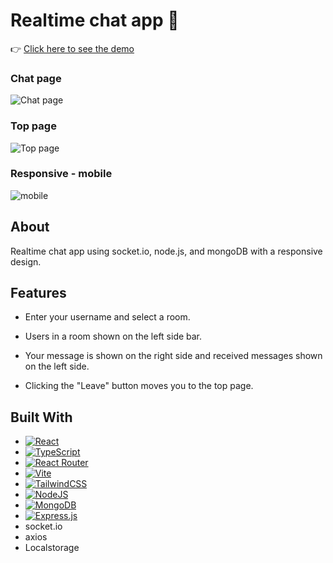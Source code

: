 # Realtime chat app 💬
👉 [Click here to see the demo]()

### Chat page
![Chat page](https://github.com/user-attachments/assets/60b26e02-38a3-4994-acae-5fb54578dee5)

### Top page
![Top page](https://github.com/user-attachments/assets/95cce1d9-f8a1-4699-bb45-96fad9f35255)

### Responsive - mobile
![mobile](https://github.com/user-attachments/assets/7c0378e1-d1b7-4a8c-91b9-ea6193c7431a)

## About
Realtime chat app using socket.io, node.js, and mongoDB with a responsive design.

## Features
- Enter your username and select a room.

- Users in a room shown on the left side bar.

- Your message is shown on the right side and received messages shown on the left side.
   
- Clicking the "Leave" button moves you to the top page.


## Built With
* [![React](https://img.shields.io/badge/React-%2320232a.svg?logo=react&logoColor=%2361DAFB)](#)
* [![TypeScript](https://img.shields.io/badge/TypeScript-3178C6?logo=typescript&logoColor=fff)](#)
* [![React Router](https://img.shields.io/badge/React_Router-CA4245?logo=react-router&logoColor=white)](#)
* [![Vite](https://img.shields.io/badge/Vite-646CFF?logo=vite&logoColor=fff)](#)
* [![TailwindCSS](https://img.shields.io/badge/Tailwind%20CSS-%2338B2AC.svg?logo=tailwind-css&logoColor=white)](#)
* [![NodeJS](https://img.shields.io/badge/Node.js-6DA55F?logo=node.js&logoColor=white)](#)
* [![MongoDB](https://img.shields.io/badge/MongoDB-%234ea94b.svg?logo=mongodb&logoColor=white)](#)
* [![Express.js](https://img.shields.io/badge/Express.js-%23404d59.svg?logo=express&logoColor=%2361DAFB)](#)
* socket.io
* axios
* Localstorage